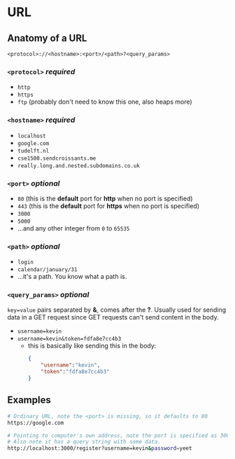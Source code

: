 # URL

## Anatomy of a URL

```
<protocol>://<hostname>:<port>/<path>?<query_params>
```

### `<protocol>` *required*
* `http`
* `https`
* `ftp` (probably don't need to know this one, also heaps more)
### `<hostname>` *required*
* `localhost`
* `google.com`
* `tudelft.nl`
* `cse1500.sendcroissants.me`
* `really.long.and.nested.subdomains.co.uk`
### `<port>` *optional*
* `80` (this is the **default** port for **http** when no port is specified)
* `443` (this is the **default** port for **https** when no port is specified)
* `3000`
* `5000`
* ...and any other integer from `0` to `65535`
### `<path>` *optional*
* `login`
* `calendar/january/31`
* ...it's a path. You know what a path is.
### `<query_params>` *optional*
`key=value` pairs separated by **&**, comes after the **?**.
Usually used for sending data in a GET request since GET requests can't send content in the body.
* `username=kevin`
* `username=kevin&token=fdfa8e7cc4b3`
    * this is basically like sending this in the body:
        ```json
        {
            "username":"kevin",
            "token":"fdfa8e7cc4b3"
        }
        ```

## Examples

```sh
# Ordinary URL, note the <port> is missing, so it defaults to 80
https://google.com

# Pointing to computer's own address, note the port is specified as 3000
# Also note it has a query string with some data.
http://localhost:3000/register?username=kevin&password=yeet
```


